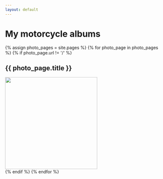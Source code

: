 ```yaml
---
layout: default
---
```

# My motorcycle albums

{% assign photo_pages = site.pages %}
{% for photo_page in photo_pages %}
{% if photo_page.url != '/' %}
<h2>{{ photo_page.title }}</h2>
<a href="{{ photo_page.url | prepend: site.baseurl }}">
    <img src="{{photo_page.photo}}" width="300">
</a>
<br/>
{% endif %}
{% endfor %}